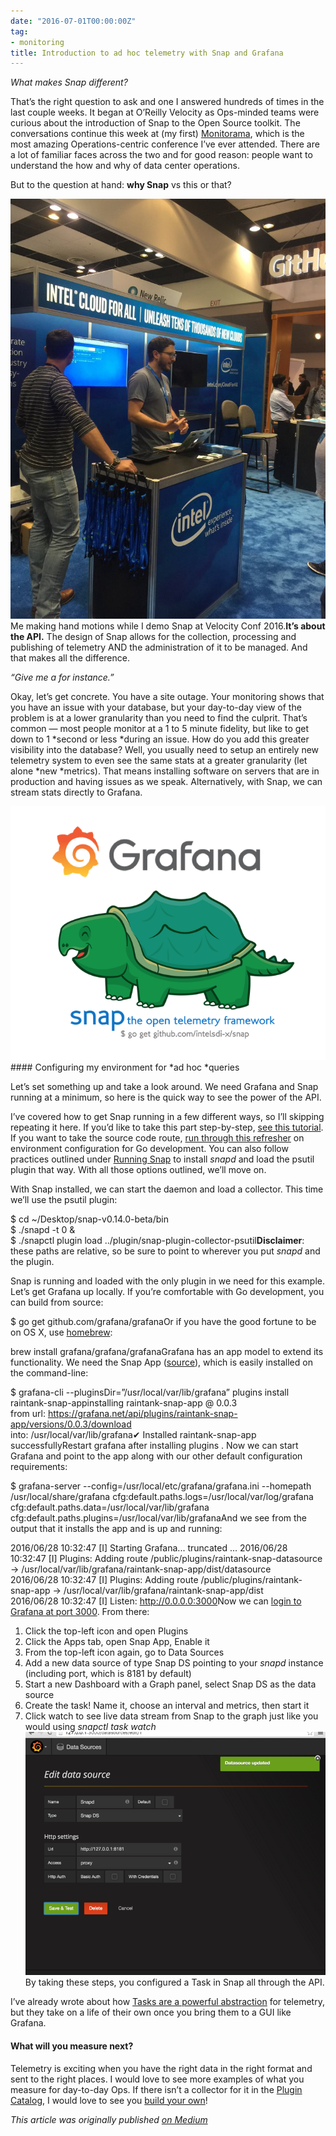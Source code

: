 ```yaml
---
date: "2016-07-01T00:00:00Z"
tag:
- monitoring
title: Introduction to ad hoc telemetry with Snap and Grafana
---
```


  *What makes Snap different?*

That’s the right question to ask and one I answered hundreds of times in the last couple weeks. It began at O’Reilly Velocity as Ops-minded teams were curious about the introduction of Snap to the Open Source toolkit. The conversations continue this week at (my first) [Monitorama](http://monitorama.com), which is the most amazing Operations-centric conference I’ve ever attended. There are a lot of familiar faces across the two and for good reason: people want to understand the how and why of data center operations.

But to the question at hand: **why Snap** vs this or that?

![](/img/1*MaYIUQGtqyU1cdTut7BuDA.jpeg)Me making hand motions while I demo Snap at Velocity Conf 2016.**It’s about the API.** The design of Snap allows for the collection, processing and publishing of telemetry AND the administration of it to be managed. And that makes all the difference.

*“Give me a for instance.”*

Okay, let’s get concrete. You have a site outage. Your monitoring shows that you have an issue with your database, but your day-to-day view of the problem is at a lower granularity than you need to find the culprit. That’s common — most people monitor at a 1 to 5 minute fidelity, but like to get down to 1 *second or less *during an issue. How do you add this greater visibility into the database? Well, you usually need to setup an entirely new telemetry system to even see the same stats at a greater granularity (let alone *new *metrics). That means installing software on servers that are in production and having issues as we speak. Alternatively, with Snap, we can stream stats directly to Grafana.

![](/img/1*ilxjE2d2iOAqqOU_pEhtjg.png)#### Configuring my environment for *ad hoc *queries

Let’s set something up and take a look around. We need Grafana and Snap running at a minimum, so here is the quick way to see the power of the API.

I’ve covered how to get Snap running in a few different ways, so I’ll skipping repeating it here. If you’d like to take this part step-by-step, [see this tutorial](https://medium.com/intel-sdi/my-how-to-for-the-snap-telemetry-framework-e3bb641bc740#.vgodp7djb). If you want to take the source code route, [run through this refresher](https://medium.com/intel-sdi/setting-up-your-snap-development-environment-ab010e861cab#.a13ejl65l) on environment configuration for Go development. You can also follow practices outlined under [Running Snap](https://github.com/intelsdi-x/snap#running-snap) to install *snapd* and load the psutil plugin that way. With all those options outlined, we’ll move on.

With Snap installed, we can start the daemon and load a collector. This time we’ll use the psutil plugin:

$ cd ~/Desktop/snap-v0.14.0-beta/bin  
$ ./snapd -t 0 &   
$ ./snapctl plugin load ../plugin/snap-plugin-collector-psutil**Disclaimer**: these paths are relative, so be sure to point to wherever you put *snapd* and the plugin.

Snap is running and loaded with the only plugin in we need for this example. Let’s get Grafana up locally. If you’re comfortable with Go development, you can build from source:

$ go get github.com/grafana/grafanaOr if you have the good fortune to be on OS X, use [homebrew](http://docs.grafana.org/installation/mac/):

brew install grafana/grafana/grafanaGrafana has an app model to extend its functionality. We need the Snap App ([source](https://github.com/raintank/snap-app)), which is easily installed on the command-line:

$ grafana-cli --pluginsDir=”/usr/local/var/lib/grafana” plugins install raintank-snap-appinstalling raintank-snap-app @ 0.0.3  
from url: <https://grafana.net/api/plugins/raintank-snap-app/versions/0.0.3/download>  
into: /usr/local/var/lib/grafana✔ Installed raintank-snap-app successfullyRestart grafana after installing plugins . <service grafana-server restart>Now we can start Grafana and point to the app along with our other default configuration requirements:

$ grafana-server --config=/usr/local/etc/grafana/grafana.ini --homepath /usr/local/share/grafana cfg:default.paths.logs=/usr/local/var/log/grafana cfg:default.paths.data=/usr/local/var/lib/grafana cfg:default.paths.plugins=/usr/local/var/lib/grafanaAnd we see from the output that it installs the app and is up and running:

2016/06/28 10:32:47 [I] Starting Grafana... truncated ... 2016/06/28 10:32:47 [I] Plugins: Adding route /public/plugins/raintank-snap-datasource -> /usr/local/var/lib/grafana/raintank-snap-app/dist/datasource  
2016/06/28 10:32:47 [I] Plugins: Adding route /public/plugins/raintank-snap-app -> /usr/local/var/lib/grafana/raintank-snap-app/dist  
2016/06/28 10:32:47 [I] Listen: <http://0.0.0.0:3000>Now we can [login to Grafana at port 3000](http://127.0.0.1:3000). From there:

1. Click the top-left icon and open Plugins
2. Click the Apps tab, open Snap App, Enable it
3. From the top-left icon again, go to Data Sources
4. Add a new data source of type Snap DS pointing to your *snapd* instance (including port, which is 8181 by default)
5. Start a new Dashboard with a Graph panel, select Snap DS as the data source
6. Create the task! Name it, choose an interval and metrics, then start it
7. Click watch to see live data stream from Snap to the graph just like you would using *snapctl task watch*
![](/img/1*sXlgFQpongx-8cn-6TPWwg.png)By taking these steps, you configured a Task in Snap all through the API.

I’ve already wrote about how [Tasks are a powerful abstraction](https://medium.com/intel-sdi/the-guts-of-tasks-how-snap-runs-8c5d2405ea61#.y8jibkpg3) for telemetry, but they take on a life of their own once you bring them to a GUI like Grafana.

#### What will you measure next?

Telemetry is exciting when you have the right data in the right format and sent to the right places. I would love to see more examples of what you measure for day-to-day Ops. If there isn’t a collector for it in the [Plugin Catalog](https://github.com/intelsdi-x/snap/blob/master/docs/PLUGIN_CATALOG.md), I would love to see you [build your own](https://github.com/intelsdi-x/snap/blob/master/docs/PLUGIN_AUTHORING.md)!

*This article was originally published [on Medium](https://medium.com/@mbbroberg)*